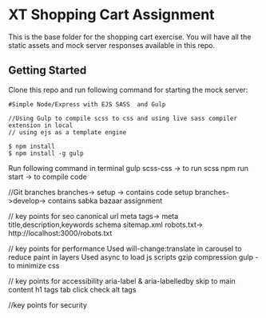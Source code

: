 # XT Shopping Cart Assignment

This is the base folder for the shopping cart exercise. You will have all the static assets and mock server responses available in this repo.

## Getting Started

Clone this repo and run following command for starting the mock server:

```
#Simple Node/Express with EJS SASS  and Gulp

//Using Gulp to compile scss to css and using live sass compiler extension in local
// using ejs as a template engine

$ npm install
$ npm install -g gulp
```
Run following command in terminal
gulp scss-css -> to run scss
npm run start -> to compile code 

//Git branches
branches-> setup -> contains code setup 
branches->develop-> contains sabka bazaar assignment


// key points for seo
canonical url
meta tags-> meta title,description,keywords
schema
sitemap.xml
robots.txt-> http://localhost:3000/robots.txt 

// key points for performance
Used will-change:translate in carousel to reduce paint in layers
Used async to load js scripts
gzip compression
gulp - to minimize css

// key points for accessibility
aria-label & aria-labelledby
skip to main content
h1 tags
tab click check
alt tags

//key points for security

